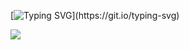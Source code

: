 [![Typing SVG](https://readme-typing-svg.demolab.com?font=Fira+Code&size=24&pause=1300&color=F7D300&center=true&vCenter=true&random=false&width=435&lines=Hello%2C+my+name+is+Nicolas!+;Welcome+to+my+Profile.)](https://git.io/typing-svg)

<picture>
  <source
    srcset="https://github-readme-stats.vercel.app/api?username=NicolasBSCorrea&show_icons=true&theme=tokyonight"
    media="(prefers-color-scheme: dark)"
  />
  <source
    srcset="https://github-readme-stats.vercel.app/api?username=NicolasBSCorrea&show_icons=true"
    media="(prefers-color-scheme: light), (prefers-color-scheme: no-preference)"
  />
  <img src="https://github-readme-stats.vercel.app/api?username=NicolasBSCorrea&show_icons=true" />
  
</picture> 




